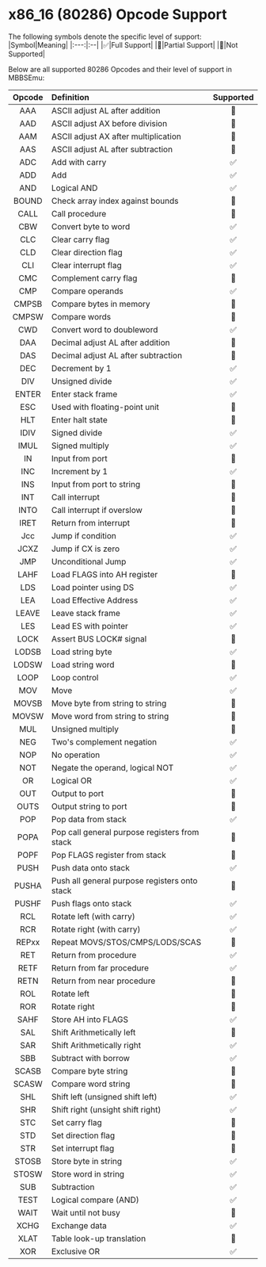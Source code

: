 ﻿# x86_16 (80286) Opcode Support
The following symbols denote the specific level of support:
|Symbol|Meaning|
|:---:|:--|
|:white_check_mark:|Full Support|
|:large_orange_diamond:|Partial Support|
|:red_circle:|Not Supported|

Below are all supported 80286 Opcodes and their level of support in MBBSEmu:

|Opcode|Definition|Supported|
|:---:|:---|:---:|
|AAA|ASCII adjust AL after addition|:red_circle:|
|AAD|ASCII adjust AX before division|:red_circle:|
|AAM|ASCII adjust AX after multiplication|:red_circle:|
|AAS|ASCII adjust AL after subtraction|:red_circle:|
|ADC|Add with carry|:white_check_mark:|
|ADD|Add|:white_check_mark:|
|AND|Logical AND|:white_check_mark:|
|BOUND|Check array index against bounds|:red_circle:|
|CALL|Call procedure|:large_orange_diamond:|
|CBW|Convert byte to word|:white_check_mark:|
|CLC|Clear carry flag|:white_check_mark:|
|CLD|Clear direction flag|:white_check_mark:|
|CLI|Clear interrupt flag|:white_check_mark:|
|CMC|Complement carry flag|:red_circle:|
|CMP|Compare operands|:white_check_mark:|
|CMPSB|Compare bytes in memory|:red_circle:|
|CMPSW|Compare words|:red_circle:|
|CWD|Convert word to doubleword|:white_check_mark:|
|DAA|Decimal adjust AL after addition|:red_circle:|
|DAS|Decimal adjust AL after subtraction|:red_circle:|
|DEC|Decrement by 1|:white_check_mark:|
|DIV|Unsigned divide|:white_check_mark:|
|ENTER|Enter stack frame|:white_check_mark:|
|ESC|Used with floating-point unit|:red_circle:|
|HLT|Enter halt state|:red_circle:|
|IDIV|Signed divide|:white_check_mark:|
|IMUL|Signed multiply|:white_check_mark:|
|IN|Input from port|:red_circle:|
|INC|Increment by 1|:white_check_mark:|
|INS|Input from port to string|:red_circle:|
|INT|Call interrupt|:large_orange_diamond:|
|INTO|Call interrupt if overslow|:red_circle:|
|IRET|Return from interrupt|:red_circle:|
|Jcc|Jump if condition|:white_check_mark:|
|JCXZ|Jump if CX is zero|:white_check_mark:|
|JMP|Unconditional Jump|:white_check_mark:|
|LAHF|Load FLAGS into AH register|:red_circle:|
|LDS|Load pointer using DS|:white_check_mark:|
|LEA|Load Effective Address|:white_check_mark:|
|LEAVE|Leave stack frame|:white_check_mark:|
|LES|Lead ES with pointer|:white_check_mark:|
|LOCK|Assert BUS LOCK# signal|:red_circle:|
|LODSB|Load string byte|:white_check_mark:|
|LODSW|Load string word|:red_circle:|
|LOOP|Loop control|:white_check_mark:|
|MOV|Move|:white_check_mark:|
|MOVSB|Move byte from string to string|:red_circle:|
|MOVSW|Move word from string to string|:red_circle:|
|MUL|Unsigned multiply|:red_circle:|
|NEG|Two's complement negation|:white_check_mark:|
|NOP|No operation|:white_check_mark:|
|NOT|Negate the operand, logical NOT|:white_check_mark:|
|OR|Logical OR|:white_check_mark:|
|OUT|Output to port|:red_circle:|
|OUTS|Output string to port|:red_circle:|
|POP|Pop data from stack|:white_check_mark:|
|POPA|Pop call general purpose registers from stack|:red_circle:|
|POPF|Pop FLAGS register from stack|:red_circle:|
|PUSH|Push data onto stack|:white_check_mark:|
|PUSHA|Push all general purpose registers onto stack|:red_circle:|
|PUSHF|Push flags onto stack|:white_check_mark:|
|RCL|Rotate left (with carry)|:white_check_mark:|
|RCR|Rotate right (with carry)|:white_check_mark:|
|REPxx|Repeat MOVS/STOS/CMPS/LODS/SCAS|:red_circle:|
|RET|Return from procedure|:white_check_mark:|
|RETF|Return from far procedure|:white_check_mark:|
|RETN|Return from near procedure|:red_circle:|
|ROL|Rotate left|:red_circle:|
|ROR|Rotate right|:red_circle:|
|SAHF|Store AH into FLAGS|:white_check_mark:|
|SAL|Shift Arithmetically left|:red_circle:|
|SAR|Shift Arithmetically right|:white_check_mark:|
|SBB|Subtract with borrow|:white_check_mark:|
|SCASB|Compare byte string|:red_circle:|
|SCASW|Compare word string|:red_circle:|
|SHL|Shift left (unsigned shift left)|:white_check_mark:|
|SHR|Shift right (unsight shift right)|:white_check_mark:|
|STC|Set carry flag|:red_circle:|
|STD|Set direction flag|:red_circle:|
|STR|Set interrupt flag|:red_circle:|
|STOSB|Store byte in string|:white_check_mark:|
|STOSW|Store word in string|:white_check_mark:|
|SUB|Subtraction|:white_check_mark:|
|TEST|Logical compare (AND)|:white_check_mark:|
|WAIT|Wait until not busy|:red_circle:|
|XCHG|Exchange data|:white_check_mark:|
|XLAT|Table look-up translation|:red_circle:|
|XOR|Exclusive OR|:white_check_mark:|
